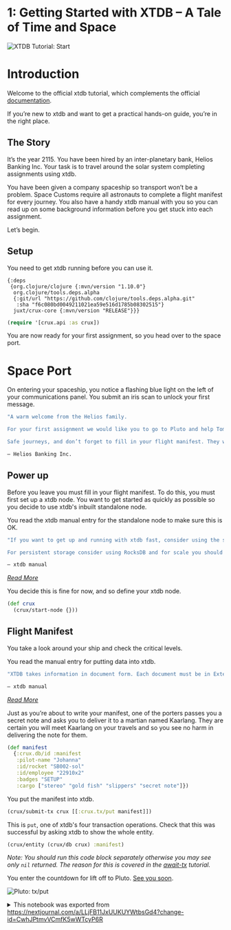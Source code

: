 # 1: Getting Started with XTDB – A Tale of Time and Space

![XTDB Tutorial: Start](https://github.com/xtdb/xtdb-tutorial/raw/main/images/1a-start-earth-title.png)

# Introduction

Welcome to the official xtdb tutorial, which complements the official [documentation](https://xtdb.com/reference/installation.html).

If you’re new to xtdb and want to get a practical hands-on guide, you’re in the right place.

## The Story

It’s the year 2115. You have been hired by an inter-planetary bank, Helios Banking Inc. Your task is to travel around the solar system completing assignments using xtdb.

You have been given a company spaceship so transport won’t be a problem. Space Customs require all astronauts to complete a flight manifest for every journey. You also have a handy xtdb manual with you so you can read up on some background information before you get stuck into each assignment.

Let’s begin.

## Setup

You need to get xtdb running before you can use it.

```edn no-exec id=ffcf0396-b3f9-40e6-a0c2-654401879781
{:deps
 {org.clojure/clojure {:mvn/version "1.10.0"}
  org.clojure/tools.deps.alpha
  {:git/url "https://github.com/clojure/tools.deps.alpha.git"
   :sha "f6c080bd0049211021ea59e516d1785b08302515"}
  juxt/crux-core {:mvn/version "RELEASE"}}}
```

```clojure id=35dc65e9-f458-4e32-9a59-1af72cd12a78
(require '[crux.api :as crux])
```

You are now ready for your first assignment, so you head over to the space port.

# Space Port

On entering your spaceship, you notice a flashing blue light on the left of your communications panel. You submit an iris scan to unlock your first message.

```clojure no-exec id=0dfd4496-febc-41b0-962a-0fc4e590368a
"A warm welcome from the Helios family.

For your first assignment we would like you to go to Pluto and help Tombaugh Resources Ltd. set up their stock reporting system. There will be a ticket with more information waiting for you upon your arrival. Find Reginald if you have any questions.

Safe journeys, and don’t forget to fill in your flight manifest. They won’t let you land without one."

— Helios Banking Inc.
```

## Power up

Before you leave you must fill in your flight manifest. To do this, you must first set up a xtdb node. You want to get started as quickly as possible so you decide to use xtdb's inbuilt standalone node.

You read the xtdb manual entry for the standalone node to make sure this is OK.

```clojure no-exec id=bda0feab-462e-4584-be69-e9e3c23d25f7
"If you want to get up and running with xtdb fast, consider using the standalone node. There is a xtdb inbuilt standalone node which is the most simple way to start playing with xtdb. Bear in mind that this does not store any information beyond your session.

For persistent storage consider using RocksDB and for scale you should consider using Kafka."

— xtdb manual
```

*[Read More](https://xtdb.com/reference/installation.html)*

You decide this is fine for now, and so define your xtdb node.

```clojure id=2bdeaaa6-3672-48c1-bbc7-aa5d05fd1153
(def crux
  (crux/start-node {}))
```

## Flight Manifest

You take a look around your ship and check the critical levels.

You read the manual entry for putting data into xtdb.

```clojure no-exec id=ca575f8d-8096-48d8-acef-9a05712e43c6
"XTDB takes information in document form. Each document must be in Extensible Data Notation (edn) and each document must contain a unique `:crux.db/id` value. However, beyond those two requirements you have the flexibility to add whatever you like to your documents because xtdb is schemaless."

— xtdb manual
```

*[Read More](https://xtdb.com/reference/transactions.html#put)*

Just as you’re about to write your manifest, one of the porters passes you a secret note and asks you to deliver it to a martian named Kaarlang. They are certain you will meet Kaarlang on your travels and so you see no harm in delivering the note for them.

```clojure id=4a6c4961-14b1-4ac9-96e7-7aec033b55a8
(def manifest
  {:crux.db/id :manifest
   :pilot-name "Johanna"
   :id/rocket "SB002-sol"
   :id/employee "22910x2"
   :badges "SETUP"
   :cargo ["stereo" "gold fish" "slippers" "secret note"]})
```

You put the manifest into xtdb.

```clojure id=bd1e9012-f10e-4bfb-bee3-83abf3be162e
(crux/submit-tx crux [[:crux.tx/put manifest]])
```

This is `put`, one of xtdb's four transaction operations. Check that this was successful by asking xtdb to show the whole entity.

```clojure id=3e0d81c5-2598-432f-9f83-038b47b5f5fc
(crux/entity (crux/db crux) :manifest)
```

*Note: You should run this code block separately otherwise you may see only `nil` returned. The reason for this is covered in the [await-tx](https://nextjournal.com/xtdb-tutorial/await/) tutorial.*

You enter the countdown for lift off to Pluto. [See you soon](https://nextjournal.com/xtdb-tutorial/put).

![Pluto: tx/put](https://github.com/xtdb/xtdb-tutorial/raw/main/images/1b-put-tx-pluto.png)


<details id="com.nextjournal.article">
<summary>This notebook was exported from <a href="https://nextjournal.com/a/LLjFB11JxUUKUYWtbsGd4?change-id=CwhJPtmvVCmfK5wWTcyP6R">https://nextjournal.com/a/LLjFB11JxUUKUYWtbsGd4?change-id=CwhJPtmvVCmfK5wWTcyP6R</a></summary>

```edn nextjournal-metadata
{:article
 {:settings nil,
  :nodes
  {"0dfd4496-febc-41b0-962a-0fc4e590368a"
   {:id "0dfd4496-febc-41b0-962a-0fc4e590368a", :kind "code-listing"},
   "2bdeaaa6-3672-48c1-bbc7-aa5d05fd1153"
   {:compute-ref #uuid "5c437de6-f597-4daf-b298-b33efc200c51",
    :exec-duration 76,
    :id "2bdeaaa6-3672-48c1-bbc7-aa5d05fd1153",
    :kind "code",
    :output-log-lines {},
    :refs (),
    :runtime [:runtime "80403b0a-1226-48ff-9bcc-624ed02e3635"]},
   "35dc65e9-f458-4e32-9a59-1af72cd12a78"
   {:compute-ref #uuid "316fd86f-c914-435e-b7ce-3c527c97c8bc",
    :exec-duration 54,
    :id "35dc65e9-f458-4e32-9a59-1af72cd12a78",
    :kind "code",
    :output-log-lines {},
    :refs (),
    :runtime [:runtime "80403b0a-1226-48ff-9bcc-624ed02e3635"]},
   "3e0d81c5-2598-432f-9f83-038b47b5f5fc"
   {:compute-ref #uuid "ec370f8f-cff5-4cc8-b3f3-87d93f73032e",
    :exec-duration 57,
    :id "3e0d81c5-2598-432f-9f83-038b47b5f5fc",
    :kind "code",
    :output-log-lines {},
    :refs (),
    :runtime [:runtime "80403b0a-1226-48ff-9bcc-624ed02e3635"]},
   "4a6c4961-14b1-4ac9-96e7-7aec033b55a8"
   {:compute-ref #uuid "4108884b-d4e8-4053-a2a9-afc97268bf21",
    :exec-duration 67,
    :id "4a6c4961-14b1-4ac9-96e7-7aec033b55a8",
    :kind "code",
    :output-log-lines {},
    :refs (),
    :runtime [:runtime "80403b0a-1226-48ff-9bcc-624ed02e3635"]},
   "6e1e3414-7ad4-42fa-ace0-6939985e69e2"
   {:id "6e1e3414-7ad4-42fa-ace0-6939985e69e2",
    :kind "file",
    :layout :normal},
   "80403b0a-1226-48ff-9bcc-624ed02e3635"
   {:environment
    [:environment
     {:article/nextjournal.id
      #uuid "5b45eb52-bad4-413d-9d7f-b2b573a25322",
      :change/nextjournal.id
      #uuid "5cd52af1-7a79-4804-a169-d6ffcdb6eb7a",
      :node/id "0ae15688-6f6a-40e2-a4fa-52d81371f733"}],
    :id "80403b0a-1226-48ff-9bcc-624ed02e3635",
    :kind "runtime",
    :language "clojure",
    :type :nextjournal,
    :runtime/mounts
    [{:src [:node "ffcf0396-b3f9-40e6-a0c2-654401879781"],
      :dest "/deps.edn"}]},
   "bd1e9012-f10e-4bfb-bee3-83abf3be162e"
   {:compute-ref #uuid "15aa0cea-9aaa-460d-b8fd-d550c6edc86e",
    :exec-duration 56,
    :id "bd1e9012-f10e-4bfb-bee3-83abf3be162e",
    :kind "code",
    :output-log-lines {},
    :refs (),
    :runtime [:runtime "80403b0a-1226-48ff-9bcc-624ed02e3635"]},
   "bda0feab-462e-4584-be69-e9e3c23d25f7"
   {:id "bda0feab-462e-4584-be69-e9e3c23d25f7", :kind "code-listing"},
   "ca575f8d-8096-48d8-acef-9a05712e43c6"
   {:id "ca575f8d-8096-48d8-acef-9a05712e43c6", :kind "code-listing"},
   "e30d339b-2518-4991-a8a3-2fd589271aa9"
   {:id "e30d339b-2518-4991-a8a3-2fd589271aa9",
    :kind "file",
    :layout :normal},
   "ffcf0396-b3f9-40e6-a0c2-654401879781"
   {:id "ffcf0396-b3f9-40e6-a0c2-654401879781",
    :kind "code-listing",
    :name "deps.edn"}},
  :nextjournal/id #uuid "02b34a27-0a82-4076-85ef-c23ed21471d7",
  :article/change
  {:nextjournal/id #uuid "60b78648-51a6-415d-af80-3afca65102c2"}}}

```
</details>
